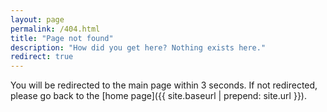 ```yaml
---
layout: page
permalink: /404.html
title: "Page not found"
description: "How did you get here? Nothing exists here."
redirect: true
---
```


You will be redirected to the main page within 3 seconds. If not redirected, please go back to the [home page]({{ site.baseurl | prepend: site.url }}).

